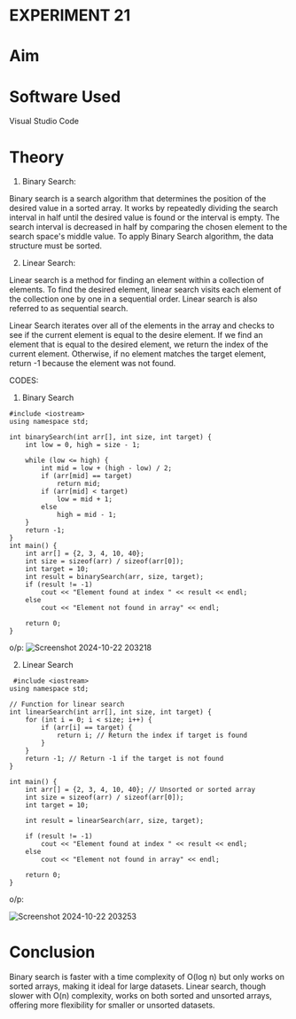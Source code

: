 # EXPERIMENT 21
# Aim
# Software Used
Visual Studio Code
# Theory
1. Binary Search:

Binary search is a search algorithm that determines the position of the desired value in a sorted array. It works by repeatedly dividing the search interval in half until the desired value is found or the interval is empty. The search interval is decreased in half by comparing the chosen element to the search space's middle value.
To apply Binary Search algorithm, the data structure must be sorted.

2. Linear Search:

Linear search is a method for finding an element within a collection of elements. To find the desired element, linear search visits each element of the collection one by one in a sequential order. Linear search is also referred to as sequential search.

Linear Search iterates over all of the elements in the array and checks to see if the current element is equal to the desire element. If we find an element that is equal to the desired element, we return the index of the current element. Otherwise, if no element matches the target element, return -1 because the element was not found.

CODES:

1. Binary Search
```
#include <iostream>
using namespace std;

int binarySearch(int arr[], int size, int target) {
    int low = 0, high = size - 1;
    
    while (low <= high) {
        int mid = low + (high - low) / 2; 
        if (arr[mid] == target)
            return mid;
        if (arr[mid] < target)
            low = mid + 1;
        else
            high = mid - 1;
    }
    return -1;
}
int main() {
    int arr[] = {2, 3, 4, 10, 40}; 
    int size = sizeof(arr) / sizeof(arr[0]);
    int target = 10;
    int result = binarySearch(arr, size, target);
    if (result != -1)
        cout << "Element found at index " << result << endl;
    else
        cout << "Element not found in array" << endl;
        
    return 0;
}
```
o/p:
![Screenshot 2024-10-22 203218](https://github.com/user-attachments/assets/e496d72d-5f8d-42a2-8135-e7c4f912c5e8)


2. Linear Search
```
 #include <iostream>
using namespace std;

// Function for linear search
int linearSearch(int arr[], int size, int target) {
    for (int i = 0; i < size; i++) {
        if (arr[i] == target) {
            return i; // Return the index if target is found
        }
    }
    return -1; // Return -1 if the target is not found
}

int main() {
    int arr[] = {2, 3, 4, 10, 40}; // Unsorted or sorted array
    int size = sizeof(arr) / sizeof(arr[0]);
    int target = 10;
    
    int result = linearSearch(arr, size, target);
    
    if (result != -1)
        cout << "Element found at index " << result << endl;
    else
        cout << "Element not found in array" << endl;
        
    return 0;
}
```
o/p:


![Screenshot 2024-10-22 203253](https://github.com/user-attachments/assets/da1bf06f-2153-4c81-bdfc-3f25841583df)


# Conclusion
Binary search is faster with a time complexity of O(log n) but only works on sorted arrays, making it ideal for large datasets. Linear search, though slower with O(n) complexity, works on both sorted and unsorted arrays, offering more flexibility for smaller or unsorted datasets.


